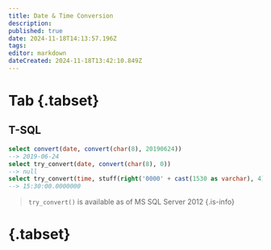 ```yaml
---
title: Date & Time Conversion
description: 
published: true
date: 2024-11-18T14:13:57.196Z
tags: 
editor: markdown
dateCreated: 2024-11-18T13:42:10.849Z
---
```


# Tab {.tabset}
## T-SQL
```sql
select convert(date, convert(char(8), 20190624))
--> 2019-06-24
select try_convert(date, convert(char(8), 0))
--> null
select try_convert(time, stuff(right('0000' + cast(1530 as varchar), 4), 3, 0, ':'))
--> 15:30:00.0000000
```
> `try_convert()` is available as of MS SQL Server 2012
{.is-info}
# {.tabset}